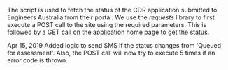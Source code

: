 The script is used to fetch the status of the CDR application submitted to Engineers Australia from their portal. We use the *requests* library to first execute a POST call to the site using the required parameters. This is followed by a GET call on the application home page to get the status.

Apr 15, 2019
Added logic to send SMS if the status changes from 'Queued for assessment'. Also, the POST call will now try to execute 5 times if an error code is thrown.

